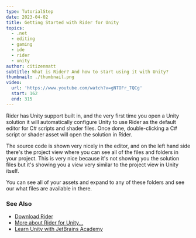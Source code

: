 ```yaml
---
type: TutorialStep
date: 2023-04-02
title: Getting Started with Rider for Unity
topics:
  - .net
  - editing
  - gaming
  - ide
  - rider
  - unity
author: citizenmatt
subtitle: What is Rider? And how to start using it with Unity?
thumbnail: ./thumbnail.png
video:
  url: 'https://www.youtube.com/watch?v=gNTOFr_TQCg'
  start: 162
  end: 315
---
```


Rider has Unity support built in, and the very first time you open a Unity solution it will automatically configure Unity to use Rider as the default editor for C# scripts and shader files.
Once done, double-clicking a C# script or shader asset will open the solution in Rider.

The source code is shown very nicely in the editor, and on the left hand side there's the project view where you can see all of the files and folders in your project. This is very nice because it's not showing you the solution files but it's showing you a view very similar to the project view in Unity itself.

You can see all of your assets and expand to any of these folders and see our what files are available in there.

### See Also

- [Download Rider](https://www.jetbrains.com/rider/download/)
- [More about Rider for Unity...](https://www.jetbrains.com/lp/dotnet-unity/)
- [Learn Unity with JetBrains Academy](https://hyperskill.org/tracks/36?utm=rider_guide)
